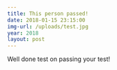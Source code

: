 ```yaml
---
title: This person passed!
date: 2018-01-15 23:15:00
img-url: /uploads/test.jpg
year: 2018
layout: post
---
```


Well done test on passing your test!